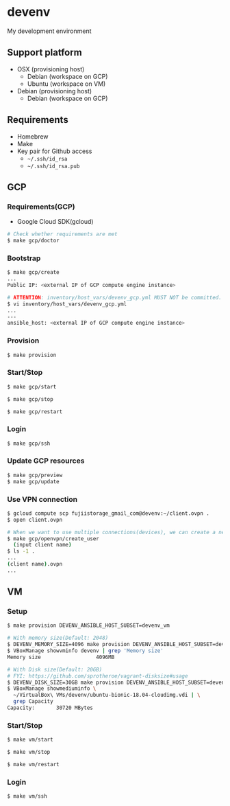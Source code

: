 # devenv

My development environment

## Support platform

- OSX (provisioning host)
   - Debian (workspace on GCP)
   - Ubuntu (workspace on VM)
- Debian (provisioning host)
   - Debian (workspace on GCP)

## Requirements

- Homebrew
- Make
- Key pair for Github access
   - `~/.ssh/id_rsa`
   - `~/.ssh/id_rsa.pub`

## GCP

### Requirements(GCP)

- Google Cloud SDK(gcloud)

```bash
# Check whether requirements are met
$ make gcp/doctor
```

### Bootstrap

```bash
$ make gcp/create
...
Public IP: <external IP of GCP compute engine instance>

# ATTENTION: inventory/host_vars/devenv_gcp.yml MUST NOT be committed.
$ vi inventory/host_vars/devenv_gcp.yml
...
---
ansible_host: <external IP of GCP compute engine instance>
```

### Provision

```bash
$ make provision
```

### Start/Stop

```bash
$ make gcp/start

$ make gcp/stop

$ make gcp/restart
```

### Login

```bash
$ make gcp/ssh
```

### Update GCP resources

```bash
$ make gcp/preview
$ make gcp/update
```

### Use VPN connection

```bash
$ gcloud compute scp fujiistorage_gmail_com@devenv:~/client.ovpn .
$ open client.ovpn

# When we want to use multiple connections(devices), we can create a new user.
$ make gcp/openvpn/create_user
  (input client name)
$ ls -1 .
...
(client name).ovpn
...
```

## VM

### Setup

```bash
$ make provision DEVENV_ANSIBLE_HOST_SUBSET=devenv_vm

# With memory size(Default: 2048)
$ DEVENV_MEMORY_SIZE=4096 make provision DEVENV_ANSIBLE_HOST_SUBSET=devenv_vm
$ VBoxManage showvminfo devenv | grep 'Memory size'
Memory size                  4096MB

# With Disk size(Default: 20GB)
# FYI: https://github.com/sprotheroe/vagrant-disksize#usage
$ DEVENV_DISK_SIZE=30GB make provision DEVENV_ANSIBLE_HOST_SUBSET=devenv_vm
$ VBoxManage showmediuminfo \
  ~/VirtualBox\ VMs/devenv/ubuntu-bionic-18.04-cloudimg.vdi | \
  grep Capacity
Capacity:       30720 MBytes
```

### Start/Stop

```bash
$ make vm/start

$ make vm/stop

$ make vm/restart
```

### Login

```bash
$ make vm/ssh
```
